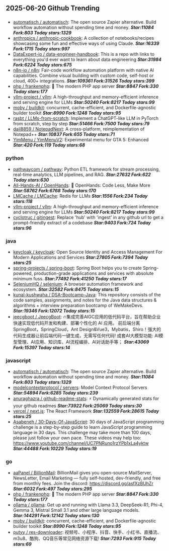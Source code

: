 ## 2025-06-20 Github Trending

### 
* [automatisch / automatisch](https://github.com/automatisch/automatisch): The open source Zapier alternative. Build workflow automation without spending time and money. ***Star:11084 Fork:803 Today stars:1329***
* [anthropics / anthropic-cookbook](https://github.com/anthropics/anthropic-cookbook): A collection of notebooks/recipes showcasing some fun and effective ways of using Claude. ***Star:16339 Fork:1715 Today stars:997***
* [DataExpert-io / data-engineer-handbook](https://github.com/DataExpert-io/data-engineer-handbook): This is a repo with links to everything you'd ever want to learn about data engineering ***Star:31984 Fork:6224 Today stars:675***
* [n8n-io / n8n](https://github.com/n8n-io/n8n): Fair-code workflow automation platform with native AI capabilities. Combine visual building with custom code, self-host or cloud, 400+ integrations. ***Star:109361 Fork:31526 Today stars:399***
* [php / frankenphp](https://github.com/php/frankenphp): 🧟 The modern PHP app server ***Star:8847 Fork:330 Today stars:177***
* [vllm-project / vllm](https://github.com/vllm-project/vllm): A high-throughput and memory-efficient inference and serving engine for LLMs ***Star:50240 Fork:8217 Today stars:99***
* [moby / buildkit](https://github.com/moby/buildkit): concurrent, cache-efficient, and Dockerfile-agnostic builder toolkit ***Star:8990 Fork:1248 Today stars:95***
* [rasbt / LLMs-from-scratch](https://github.com/rasbt/LLMs-from-scratch): Implement a ChatGPT-like LLM in PyTorch from scratch, step by step ***Star:51466 Fork:7500 Today stars:79***
* [dail8859 / NotepadNext](https://github.com/dail8859/NotepadNext): A cross-platform, reimplementation of Notepad++ ***Star:10837 Fork:655 Today stars:71***
* [YimMenu / YimMenuV2](https://github.com/YimMenu/YimMenuV2): Experimental menu for GTA 5: Enhanced ***Star:420 Fork:119 Today stars:68***

### python
* [pathwaycom / pathway](https://github.com/pathwaycom/pathway): Python ETL framework for stream processing, real-time analytics, LLM pipelines, and RAG. ***Star:27632 Fork:622 Today stars:630***
* [All-Hands-AI / OpenHands](https://github.com/All-Hands-AI/OpenHands): 🙌 OpenHands: Code Less, Make More ***Star:58762 Fork:6768 Today stars:170***
* [LMCache / LMCache](https://github.com/LMCache/LMCache): Redis for LLMs ***Star:1556 Fork:234 Today stars:118***
* [vllm-project / vllm](https://github.com/vllm-project/vllm): A high-throughput and memory-efficient inference and serving engine for LLMs ***Star:50240 Fork:8217 Today stars:99***
* [cyclotruc / gitingest](https://github.com/cyclotruc/gitingest): Replace 'hub' with 'ingest' in any github url to get a prompt-friendly extract of a codebase ***Star:9403 Fork:724 Today stars:96***

### java
* [keycloak / keycloak](https://github.com/keycloak/keycloak): Open Source Identity and Access Management For Modern Applications and Services ***Star:27805 Fork:7394 Today stars:25***
* [spring-projects / spring-boot](https://github.com/spring-projects/spring-boot): Spring Boot helps you to create Spring-powered, production-grade applications and services with absolute minimum fuss. ***Star:77492 Fork:41250 Today stars:17***
* [SeleniumHQ / selenium](https://github.com/SeleniumHQ/selenium): A browser automation framework and ecosystem. ***Star:32582 Fork:8475 Today stars:15***
* [kunal-kushwaha / DSA-Bootcamp-Java](https://github.com/kunal-kushwaha/DSA-Bootcamp-Java): This repository consists of the code samples, assignments, and notes for the Java data structures & algorithms + interview preparation bootcamp of WeMakeDevs. ***Star:19346 Fork:12072 Today stars:15***
* [jeecgboot / JeecgBoot](https://github.com/jeecgboot/JeecgBoot): 🔥集成完善AIGC应用的低代码平台，旨在帮助企业快速实现低代码开发和构建、部署个性化的 AI 应用。 前后端分离 SpringBoot，SpringCloud，Ant Design&Vue3，Mybatis，Shiro！强大的代码生成器让前后端代码一键生成，无需写任何代码! 成套AI大模型功能: AI模型管理、AI应用、知识库、AI流程编排、AI对话助手等； ***Star:43069 Fork:15397 Today stars:14***

### javascript
* [automatisch / automatisch](https://github.com/automatisch/automatisch): The open source Zapier alternative. Build workflow automation without spending time and money. ***Star:11084 Fork:803 Today stars:1329***
* [modelcontextprotocol / servers](https://github.com/modelcontextprotocol/servers): Model Context Protocol Servers ***Star:54894 Fork:6285 Today stars:239***
* [anuraghazra / github-readme-stats](https://github.com/anuraghazra/github-readme-stats): ⚡ Dynamically generated stats for your github readmes ***Star:73922 Fork:25069 Today stars:30***
* [vercel / next.js](https://github.com/vercel/next.js): The React Framework ***Star:132559 Fork:28615 Today stars:25***
* [Asabeneh / 30-Days-Of-JavaScript](https://github.com/Asabeneh/30-Days-Of-JavaScript): 30 days of JavaScript programming challenge is a step-by-step guide to learn JavaScript programming language in 30 days. This challenge may take more than 100 days, please just follow your own pace. These videos may help too: https://www.youtube.com/channel/UC7PNRuno1rzYPb1xLa4yktw ***Star:44488 Fork:10229 Today stars:19***

### go
* [aaPanel / BillionMail](https://github.com/aaPanel/BillionMail): BillionMail gives you open-source MailServer, NewsLetter, Email Marketing — fully self-hosted, dev-friendly, and free from monthly fees. Join the discord: https://discord.gg/asfXzBUhZr ***Star:6032 Fork:497 Today stars:295***
* [php / frankenphp](https://github.com/php/frankenphp): 🧟 The modern PHP app server ***Star:8847 Fork:330 Today stars:177***
* [ollama / ollama](https://github.com/ollama/ollama): Get up and running with Llama 3.3, DeepSeek-R1, Phi-4, Gemma 3, Mistral Small 3.1 and other large language models. ***Star:144291 Fork:12142 Today stars:130***
* [moby / buildkit](https://github.com/moby/buildkit): concurrent, cache-efficient, and Dockerfile-agnostic builder toolkit ***Star:8990 Fork:1248 Today stars:95***
* [putyy / res-downloader](https://github.com/putyy/res-downloader): 视频号、小程序、抖音、快手、小红书、直播流、m3u8、酷狗、QQ音乐等常见网络资源下载! ***Star:7293 Fork:915 Today stars:69***
